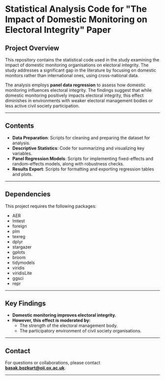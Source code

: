 # Statistical Analysis Code for "The Impact of Domestic Monitoring on Electoral Integrity" Paper

## Project Overview  
This repository contains the statistical code used in the study examining the impact of domestic monitoring organisations on electoral integrity. The study addresses a significant gap in the literature by focusing on domestic monitors rather than international ones, using cross-national data.

The analysis employs **panel data regression** to assess how domestic monitoring influences electoral integrity. The findings suggest that while domestic monitoring positively impacts electoral integrity, this effect diminishes in environments with weaker electoral management bodies or less active civil society participation.

---

## Contents  
- **Data Preparation**: Scripts for cleaning and preparing the dataset for analysis.  
- **Descriptive Statistics**: Code for summarizing and visualizing key variables.  
- **Panel Regression Models**: Scripts for implementing fixed-effects and random-effects models, along with robustness checks.  
- **Results Export**: Scripts for formatting and exporting regression tables and plots.  

---

## Dependencies  
This project requires the following packages:  

- AER  
- lmtest  
- foreign  
- plm  
- texreg  
- dplyr  
- stargazer  
- gplots  
- broom  
- tidymodels  
- viridis  
- viridisLite  
- ggsci  
- repr    

---

## Key Findings  
- **Domestic monitoring improves electoral integrity.**  
- **However, this effect is moderated by:**  
  - The strength of the electoral management body.  
  - The participatory environment of civil society organisations.  

---

## Contact  
For questions or collaborations, please contact **basak.bozkurt@oii.ox.ac.uk**.  

---

